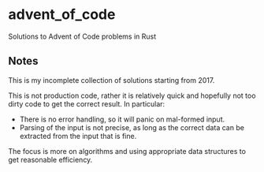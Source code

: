 # advent_of_code

Solutions to Advent of Code problems in Rust

## Notes

This is my incomplete collection of solutions starting from 2017.

This is not production code, rather it is relatively quick and hopefully not too dirty code to get the correct result.
In particular:

* There is no error handling, so it will panic on mal-formed input.
* Parsing of the input is not precise, as long as the correct data can be extracted from the input that is fine.

The focus is more on algorithms and using appropriate data structures to get reasonable efficiency.
